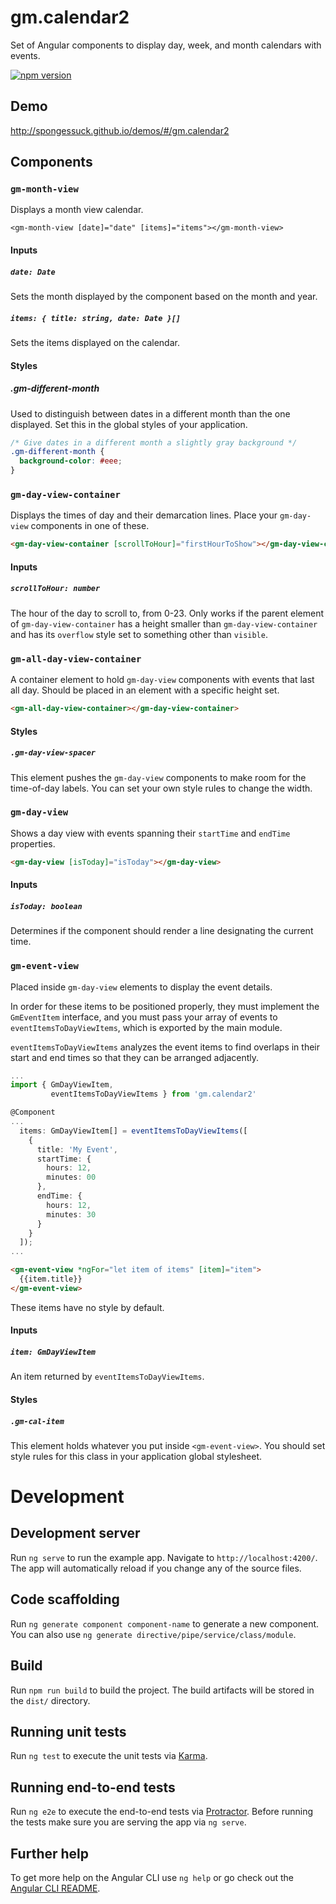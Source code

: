 # gm.calendar2

Set of Angular components to display day, week, and month calendars with events.

[![npm version](https://badge.fury.io/js/gm.calendar2.svg)](https://badge.fury.io/js/gm.calendar2)

## Demo

http://spongessuck.github.io/demos/#/gm.calendar2

## Components

### `gm-month-view`

Displays a month view calendar.

    <gm-month-view [date]="date" [items]="items"></gm-month-view>

#### Inputs

##### `date: Date`

Sets the month displayed by the component based on the month and year.

##### `items: { title: string, date: Date }[]`

  Sets the items displayed on the calendar.

#### Styles

##### .gm-different-month

Used to distinguish between dates in a different month than the one displayed. Set this in the global styles of your application.

```css
/* Give dates in a different month a slightly gray background */
.gm-different-month {
  background-color: #eee;
}
```

### `gm-day-view-container`

Displays the times of day and their demarcation lines. Place your `gm-day-view` components in one of these.

```html
<gm-day-view-container [scrollToHour]="firstHourToShow"></gm-day-view-container>
```

#### Inputs

##### `scrollToHour: number`

The hour of the day to scroll to, from 0-23. Only works if the parent element of `gm-day-view-container` has a height smaller than `gm-day-view-container` and has its `overflow` style set to something other than `visible`.

### `gm-all-day-view-container`

A container element to hold `gm-day-view` components with events that last all day. Should be placed in an element with a specific height set.

```html
<gm-all-day-view-container></gm-day-view-container>
```

#### Styles

##### `.gm-day-view-spacer`

This element pushes the `gm-day-view` components to make room for the time-of-day labels. You can set your own style rules to change the width.

### `gm-day-view`

Shows a day view with events spanning their `startTime` and `endTime` properties.

```html
<gm-day-view [isToday]="isToday"></gm-day-view>
```

#### Inputs

##### `isToday: boolean`

Determines if the component should render a line designating the current time.

### `gm-event-view`

Placed inside `gm-day-view` elements to display the event details.

In order for these items to be positioned properly, they must implement the `GmEventItem` interface, and you must pass your array of events to `eventItemsToDayViewItems`, which is exported by the main module.

`eventItemsToDayViewItems` analyzes the event items to find overlaps in their start and end times so that they can be arranged adjacently.

```ts
...
import { GmDayViewItem,
         eventItemsToDayViewItems } from 'gm.calendar2'

@Component
...
  items: GmDayViewItem[] = eventItemsToDayViewItems([
    {
      title: 'My Event',
      startTime: {
        hours: 12,
        minutes: 00
      },
      endTime: {
        hours: 12,
        minutes: 30
      }
    }
  ]);
...

```

```html
<gm-event-view *ngFor="let item of items" [item]="item">
  {{item.title}}
</gm-event-view>
```

These items have no style by default.

#### Inputs

##### `item: GmDayViewItem`

An item returned by `eventItemsToDayViewItems`.

#### Styles

##### `.gm-cal-item`

This element holds whatever you put inside `<gm-event-view>`. You should set style rules for this class in your application global stylesheet.

<!--# Configuration

You can set the component that should be used by `gm-month-view` to display events by setting `GmCalendarConfig.dateViewComponent`. -->

# Development

## Development server
Run `ng serve` to run the example app. Navigate to `http://localhost:4200/`. The app will automatically reload if you change any of the source files.

## Code scaffolding

Run `ng generate component component-name` to generate a new component. You can also use `ng generate directive/pipe/service/class/module`.

## Build

Run `npm run build` to build the project. The build artifacts will be stored in the `dist/` directory.

## Running unit tests

Run `ng test` to execute the unit tests via [Karma](https://karma-runner.github.io).

## Running end-to-end tests

Run `ng e2e` to execute the end-to-end tests via [Protractor](http://www.protractortest.org/).
Before running the tests make sure you are serving the app via `ng serve`.

## Further help

To get more help on the Angular CLI use `ng help` or go check out the [Angular CLI README](https://github.com/angular/angular-cli/blob/master/README.md).
